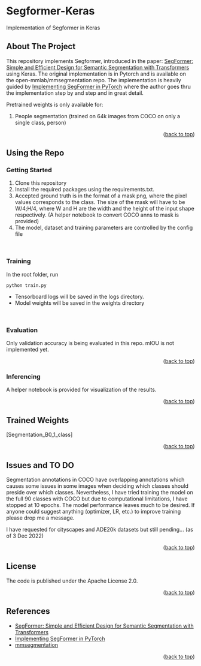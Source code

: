 <div id="top"></div>

# Segformer-Keras
Implementation of Segformer in Keras

<!-- ABOUT THE PROJECT -->
## About The Project

  This repository implements Segformer, introduced in the paper: [SegFormer: Simple and Efficient Design for Semantic Segmentation with Transformers](https://arxiv.org/abs/2105.15203) using Keras. The original implementation is in Pytorch and is available on the open-mmlab/mmsegmentation repo. The implementation is heavily guided by [Implementing SegFormer in PyTorch](https://towardsdatascience.com/implementing-segformer-in-pytorch-8f4705e2ed0e) where the author goes thru the implementation step by and step and in great detail.

Pretrained weights is only available for:
1. People segmentation (trained on 64k images from COCO on only a single class, person)


<p align="right">(<a href="#top">back to top</a>)</p>

<!-- Using the Repo -->

## Using the Repo

### Getting Started

1. Clone this repository 
2. Install the required packages using the requirements.txt. 
3. Accepted ground truth is in the format of a mask png, where the pixel values corresponds to the class. The size of the mask will have to be W/4;H/4, where W and H are the width and the height of the input shape respectively. (A helper notebook to convert COCO anns to mask is provided)
4. The model, dataset and training parameters are controlled by the config file

<br/>

### Training

In the root folder, run

```
python train.py 
```
- Tensorboard logs will be saved in the logs directory. 
- Model weights will be saved in the weights directory

<br/>

### Evaluation

Only validation accuracy is being evaluated in this repo. mIOU is not implemented yet.

<p align="right">(<a href="#top">back to top</a>)</p>

### Inferencing

A helper notebook is provided for visualization of the results.

<p align="right">(<a href="#top">back to top</a>)</p>

<!-- Trained Weights -->

## Trained Weights

[Segmentation_B0_1_class]

<p align="right">(<a href="#top">back to top</a>)</p>

## Issues and TO DO

Segmentation annotations in COCO have overlapping annotations which causes some issues in some images when deciding which classes should preside over which classes. Nevertheless, I have tried training the model on the full 90 classes with COCO but due to computational limitations, I have stopped at 10 epochs. The model performance leaves much to be desired. If anyone could suggest anything (optimizer, LR, etc.) to improve training please drop me a message.

I have requested for cityscapes and ADE20k datasets but still pending... (as of 3 Dec 2022)

<p align="right">(<a href="#top">back to top</a>)</p>

<!-- LICENSE -->
## License

The code is published under the Apache License 2.0.

<p align="right">(<a href="#top">back to top</a>)</p>

<!-- References -->
## References

- [SegFormer: Simple and Efficient Design for Semantic Segmentation with Transformers](https://arxiv.org/abs/2105.15203)
- [Implementing SegFormer in PyTorch](https://towardsdatascience.com/implementing-segformer-in-pytorch-8f4705e2ed0e)
- [mmsegmentation](https://github.com/open-mmlab/mmsegmentation)

<p align="right">(<a href="#top">back to top</a>)</p>
